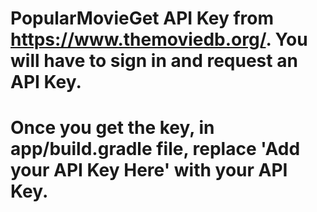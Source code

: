 # PopularMovieGet API Key from https://www.themoviedb.org/. You will have to sign in and request an API Key.
# Once you get the key, in app/build.gradle file, replace 'Add your API Key Here' with your API Key.
